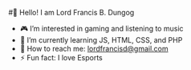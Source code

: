 #👋 Hello! I am Lord Francis B. Dungog

- 🎮 I’m interested in gaming and listening to music
- 🌱 I’m currently learning JS, HTML, CSS, and PHP
- 🤝 How to reach me: lordfrancisd@gmail.com
- ⚡ Fun fact: I love Esports

<!---
Franki69420/Franki69420 is a ✨ special ✨ repository because its `README.md` (this file) appears on your GitHub profile.
You can click the Preview link to take a look at your changes.
--->
